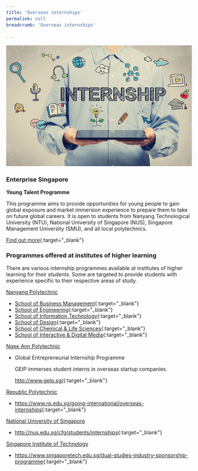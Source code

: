 ```yaml
---
title: 'Overseas internships'
permalink: null
breadcrumb: 'Overseas internships'

---
```



<img src="\images\asean-students\overseas-internships.jpg" alt="overseas internship banner" style="width:800px;" />

### **Enterprise Singapore**

**Young Talent Programme**

This programme aims to provide opportunities for young people to gain global exposure and market immersion experience to prepare them to take on future global careers. It is open to students from Nanyang Technological University (NTU), National University of Singapore (NUS), Singapore Management University (SMU), and all local polytechnics.

[Find out more](https://ie.enterprisesg.gov.sg/Venture-Overseas/talent-development/ytp-market-immersion){:target="_blank"}



### **Programmes offered at institutes of higher learning**

There are various internship programmes available at institutes of higher learning for their students. Some are targeted to provide students with experience specific to their respective areas of study.



<u>Nanyang Polytechnic</u>

- [School of Business Management](http://www.nyp.edu.sg/schools/sbm/internships.html){:target="_blank"}
- [School of Engineering](http://www.nyp.edu.sg/schools/seg/internships.html){:target="_blank"}
- [School of Information Technology](http://www.nyp.edu.sg/schools/sit/internships.html){:target="_blank"}
- [School of Design](http://www.nyp.edu.sg/schools/sdn/internships.html){:target="_blank"}
- [School of Chemical & Life Sciences](http://www.nyp.edu.sg/schools/scl/internships.html){:target="_blank"}
- [School of Interactive & Digital Media](http://www.nyp.edu.sg/schools/sidm/internships.html){:target="_blank"}



<u>Ngee Ann Polytechnic</u>

- Global Entrepreneurial Internship Programme

  GEIP immerses student interns in overseas startup companies.

  <http://www.geip.sg/>{:target="_blank"}



<u>Republic Polytechnic</u>

- <https://www.rp.edu.sg/going-international/overseas-internships>{:target="_blank"}



<u>National University of Singapore</u>

- <http://nus.edu.sg/cfg/students/internships>{:target="_blank"}



<u>Singapore Institute of Technology</u>

- <https://www.singaporetech.edu.sg/dual-studies-industry-sponsorship-programme>{:target="_blank"}

